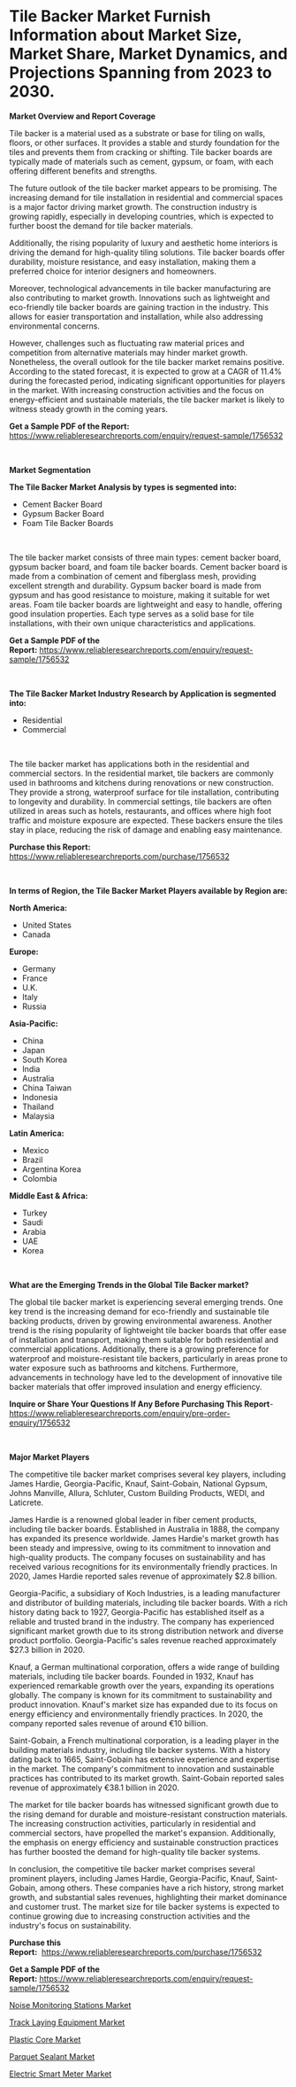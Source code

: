 <p><h1>Tile Backer Market Furnish Information about Market Size, Market Share, Market Dynamics, and Projections Spanning from 2023 to 2030.</h1></p><p><strong>Market Overview and Report Coverage</strong></p>
<p><p>Tile backer is a material used as a substrate or base for tiling on walls, floors, or other surfaces. It provides a stable and sturdy foundation for the tiles and prevents them from cracking or shifting. Tile backer boards are typically made of materials such as cement, gypsum, or foam, with each offering different benefits and strengths.</p><p>The future outlook of the tile backer market appears to be promising. The increasing demand for tile installation in residential and commercial spaces is a major factor driving market growth. The construction industry is growing rapidly, especially in developing countries, which is expected to further boost the demand for tile backer materials.</p><p>Additionally, the rising popularity of luxury and aesthetic home interiors is driving the demand for high-quality tiling solutions. Tile backer boards offer durability, moisture resistance, and easy installation, making them a preferred choice for interior designers and homeowners.</p><p>Moreover, technological advancements in tile backer manufacturing are also contributing to market growth. Innovations such as lightweight and eco-friendly tile backer boards are gaining traction in the industry. This allows for easier transportation and installation, while also addressing environmental concerns.</p><p>However, challenges such as fluctuating raw material prices and competition from alternative materials may hinder market growth. Nonetheless, the overall outlook for the tile backer market remains positive. According to the stated forecast, it is expected to grow at a CAGR of 11.4% during the forecasted period, indicating significant opportunities for players in the market. With increasing construction activities and the focus on energy-efficient and sustainable materials, the tile backer market is likely to witness steady growth in the coming years.</p></p>
<p><strong>Get a Sample PDF of the Report:</strong> <a href="https://www.reliableresearchreports.com/enquiry/request-sample/1756532">https://www.reliableresearchreports.com/enquiry/request-sample/1756532</a></p>
<p>&nbsp;</p>
<p><strong>Market Segmentation</strong></p>
<p><strong>The Tile Backer Market Analysis by types is segmented into:</strong></p>
<p><ul><li>Cement Backer Board</li><li>Gypsum Backer Board</li><li>Foam Tile Backer Boards</li></ul></p>
<p>&nbsp;</p>
<p><p>The tile backer market consists of three main types: cement backer board, gypsum backer board, and foam tile backer boards. Cement backer board is made from a combination of cement and fiberglass mesh, providing excellent strength and durability. Gypsum backer board is made from gypsum and has good resistance to moisture, making it suitable for wet areas. Foam tile backer boards are lightweight and easy to handle, offering good insulation properties. Each type serves as a solid base for tile installations, with their own unique characteristics and applications.</p></p>
<p><strong>Get a Sample PDF of the Report:</strong>&nbsp;<a href="https://www.reliableresearchreports.com/enquiry/request-sample/1756532">https://www.reliableresearchreports.com/enquiry/request-sample/1756532</a></p>
<p>&nbsp;</p>
<p><strong>The Tile Backer Market Industry Research by Application is segmented into:</strong></p>
<p><ul><li>Residential</li><li>Commercial</li></ul></p>
<p>&nbsp;</p>
<p><p>The tile backer market has applications both in the residential and commercial sectors. In the residential market, tile backers are commonly used in bathrooms and kitchens during renovations or new construction. They provide a strong, waterproof surface for tile installation, contributing to longevity and durability. In commercial settings, tile backers are often utilized in areas such as hotels, restaurants, and offices where high foot traffic and moisture exposure are expected. These backers ensure the tiles stay in place, reducing the risk of damage and enabling easy maintenance.</p></p>
<p><strong>Purchase this Report:</strong>&nbsp; <a href="https://www.reliableresearchreports.com/purchase/1756532">https://www.reliableresearchreports.com/purchase/1756532</a></p>
<p>&nbsp;</p>
<p><strong>In terms of Region, the Tile Backer Market Players available by Region are:</strong></p>
<p>
    <p> <strong> North America: </strong>
        <ul>
            <li>United States</li>
            <li>Canada</li>
        </ul>
        </p> 
    <p> <strong> Europe: </strong>
        <ul>
            <li>Germany</li>
            <li>France</li>
            <li>U.K.</li>
            <li>Italy</li>
            <li>Russia</li>
        </ul>
        </p> 
    <p> <strong> Asia-Pacific: </strong>
        <ul>
            <li>China</li>
            <li>Japan</li>
            <li>South Korea</li>
            <li>India</li>
            <li>Australia</li>
            <li>China Taiwan</li>
            <li>Indonesia</li>
            <li>Thailand</li>
            <li>Malaysia</li>
        </ul>
        </p> 
    <p> <strong> Latin America: </strong>
        <ul>
            <li>Mexico</li>
            <li>Brazil</li>
            <li>Argentina Korea</li>
            <li>Colombia</li>
        </ul>
        </p> 
    <p> <strong> Middle East & Africa: </strong>
        <ul>
            <li>Turkey</li>
            <li>Saudi</li>
            <li>Arabia</li>
            <li>UAE</li>
            <li>Korea</li>
        </ul>
    </p>
    </p>
<p>&nbsp;</p>
<p><strong>What are the Emerging Trends in the Global Tile Backer market?</strong></p>
<p><p>The global tile backer market is experiencing several emerging trends. One key trend is the increasing demand for eco-friendly and sustainable tile backing products, driven by growing environmental awareness. Another trend is the rising popularity of lightweight tile backer boards that offer ease of installation and transport, making them suitable for both residential and commercial applications. Additionally, there is a growing preference for waterproof and moisture-resistant tile backers, particularly in areas prone to water exposure such as bathrooms and kitchens. Furthermore, advancements in technology have led to the development of innovative tile backer materials that offer improved insulation and energy efficiency.</p></p>
<p><strong>Inquire or Share Your Questions If Any Before Purchasing This Report</strong>- <a href="https://www.reliableresearchreports.com/enquiry/pre-order-enquiry/1756532">https://www.reliableresearchreports.com/enquiry/pre-order-enquiry/1756532</a></p>
<p>&nbsp;</p>
<p><strong>Major Market Players</strong></p>
<p><p>The competitive tile backer market comprises several key players, including James Hardie, Georgia-Pacific, Knauf, Saint-Gobain, National Gypsum, Johns Manville, Allura, Schluter, Custom Building Products, WEDI, and Laticrete.</p><p>James Hardie is a renowned global leader in fiber cement products, including tile backer boards. Established in Australia in 1888, the company has expanded its presence worldwide. James Hardie's market growth has been steady and impressive, owing to its commitment to innovation and high-quality products. The company focuses on sustainability and has received various recognitions for its environmentally friendly practices. In 2020, James Hardie reported sales revenue of approximately $2.8 billion.</p><p>Georgia-Pacific, a subsidiary of Koch Industries, is a leading manufacturer and distributor of building materials, including tile backer boards. With a rich history dating back to 1927, Georgia-Pacific has established itself as a reliable and trusted brand in the industry. The company has experienced significant market growth due to its strong distribution network and diverse product portfolio. Georgia-Pacific's sales revenue reached approximately $27.3 billion in 2020.</p><p>Knauf, a German multinational corporation, offers a wide range of building materials, including tile backer boards. Founded in 1932, Knauf has experienced remarkable growth over the years, expanding its operations globally. The company is known for its commitment to sustainability and product innovation. Knauf's market size has expanded due to its focus on energy efficiency and environmentally friendly practices. In 2020, the company reported sales revenue of around €10 billion.</p><p>Saint-Gobain, a French multinational corporation, is a leading player in the building materials industry, including tile backer systems. With a history dating back to 1665, Saint-Gobain has extensive experience and expertise in the market. The company's commitment to innovation and sustainable practices has contributed to its market growth. Saint-Gobain reported sales revenue of approximately €38.1 billion in 2020.</p><p>The market for tile backer boards has witnessed significant growth due to the rising demand for durable and moisture-resistant construction materials. The increasing construction activities, particularly in residential and commercial sectors, have propelled the market's expansion. Additionally, the emphasis on energy efficiency and sustainable construction practices has further boosted the demand for high-quality tile backer systems.</p><p>In conclusion, the competitive tile backer market comprises several prominent players, including James Hardie, Georgia-Pacific, Knauf, Saint-Gobain, among others. These companies have a rich history, strong market growth, and substantial sales revenues, highlighting their market dominance and customer trust. The market size for tile backer systems is expected to continue growing due to increasing construction activities and the industry's focus on sustainability.</p></p>
<p><strong>Purchase this Report:</strong>&nbsp;&nbsp;<a href="https://www.reliableresearchreports.com/purchase/1756532">https://www.reliableresearchreports.com/purchase/1756532</a></p>
<p></p>
<p><strong>Get a Sample PDF of the Report:</strong>&nbsp;<a href="https://www.reliableresearchreports.com/enquiry/request-sample/1756532">https://www.reliableresearchreports.com/enquiry/request-sample/1756532</a></p>
<p><p><a href="https://medium.com/@rajuchacharp23/noise-monitoring-stations-market-exploring-market-share-market-trends-and-future-growth-7e632ba6d7dd">Noise Monitoring Stations Market</a></p><p><a href="https://medium.com/@prakrishnarp23/track-laying-equipment-market-furnishes-information-on-market-share-market-trends-and-market-fb7905b24704">Track Laying Equipment Market</a></p><p><a href="https://github.com/dringals/Market-Research-Report-List-1/blob/main/plastic-core-market.md">Plastic Core Market</a></p><p><a href="https://github.com/Paul14Anderson63/Market-Research-Report-List-1/blob/main/parquet-sealant-market.md">Parquet Sealant Market</a></p><p><a href="https://medium.com/@mahimohanrp23/electric-smart-meter-market-size-and-market-trends-complete-industry-overview-2023-to-2030-93da66b92b74">Electric Smart Meter Market</a></p></p>